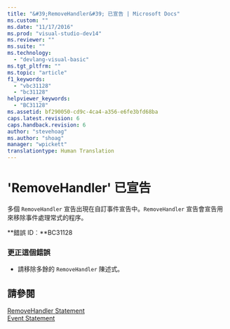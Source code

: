 ```yaml
---
title: "&#39;RemoveHandler&#39; 已宣告 | Microsoft Docs"
ms.custom: ""
ms.date: "11/17/2016"
ms.prod: "visual-studio-dev14"
ms.reviewer: ""
ms.suite: ""
ms.technology: 
  - "devlang-visual-basic"
ms.tgt_pltfrm: ""
ms.topic: "article"
f1_keywords: 
  - "vbc31128"
  - "bc31128"
helpviewer_keywords: 
  - "BC31128"
ms.assetid: bf290050-cd9c-4ca4-a356-e6fe3bfd68ba
caps.latest.revision: 6
caps.handback.revision: 6
author: "stevehoag"
ms.author: "shoag"
manager: "wpickett"
translationtype: Human Translation
---
```

# &#39;RemoveHandler&#39; 已宣告
多個 `RemoveHandler` 宣告出現在自訂事件宣告中。`RemoveHandler` 宣告會宣告用來移除事件處理常式的程序。  
  
 **錯誤 ID︰**BC31128  
  
### 更正這個錯誤  
  
-   請移除多餘的 `RemoveHandler` 陳述式。  
  
## 請參閱  
 [RemoveHandler Statement](../../visual-basic/language-reference/statements/removehandler-statement.md)   
 [Event Statement](../../visual-basic/language-reference/statements/event-statement.md)